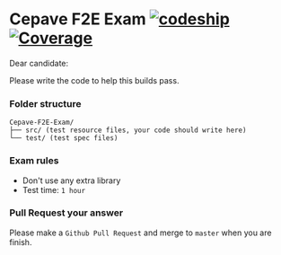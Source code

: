 # Cepave F2E Exam [![codeship](https://img.shields.io/codeship/fa845d80-d615-0133-0699-4e3a42acd1da/master.svg)](https://codeship.com/projects/142693) [![Coverage](https://img.shields.io/coveralls/rwu823/Cepave-F2E-Exam.svg)](https://coveralls.io/github/rwu823/Cepave-F2E-Exam)

Dear candidate:

Please write the code to help this builds pass.

### Folder structure
```
Cepave-F2E-Exam/
├── src/ (test resource files, your code should write here)
└── test/ (test spec files)
```

### Exam rules
- Don't use any extra library
- Test time: `1 hour`

### Pull Request your answer
Please make a `Github Pull Request` and merge to `master` when you are finish.

